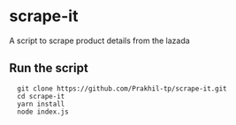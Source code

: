 # scrape-it
A script to scrape product details from the lazada

## Run the script
```
  git clone https://github.com/Prakhil-tp/scrape-it.git
  cd scrape-it
  yarn install
  node index.js
```
